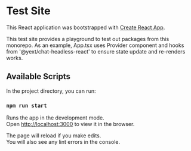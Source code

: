 # Test Site

This React application was bootstrapped with [Create React App](https://github.com/facebook/create-react-app).

This test site provides a playground to test out packages from this monorepo. As an example,
App.tsx uses Provider component and hooks from '@yext/chat-headless-react' to ensure state update
and re-renders works.

## Available Scripts

In the project directory, you can run:

### `npm run start`

Runs the app in the development mode.\
Open [http://localhost:3000](http://localhost:3000) to view it in the browser.

The page will reload if you make edits.\
You will also see any lint errors in the console.
